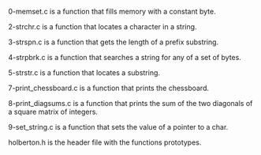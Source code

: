 0-memset.c is a function that fills memory with a constant byte.

2-strchr.c is a function that locates a character in a string.

3-strspn.c is a function that gets the length of a prefix substring.

4-strpbrk.c is a function that searches a string for any of a set of bytes.

5-strstr.c is a function that locates a substring.

7-print_chessboard.c is a function that prints the chessboard.

8-print_diagsums.c is a function that prints the sum of the two diagonals of a square matrix of integers.

9-set_string.c is a function that sets the value of a pointer to a char.

holberton.h is the header file with the functions prototypes.
















